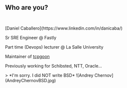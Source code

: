 #

## Who are you?

##

<div id="left">
<br>
[Daniel Caballero](https://www.linkedin.com/in/danicaba/)

Sr SRE Engineer @ Fastly

Part time (Devops) lecturer @ La Salle University

Maintainer of [tcpgoon](https://github.com/dachad/tcpgoon)

Previously working for Schibsted, NTT, Oracle...
</div>
<div id="right">
> *I'm sorry. I did NOT write BSD*
![Andrey Chernov](AndreyChernovBSD.jpg)
</div>
